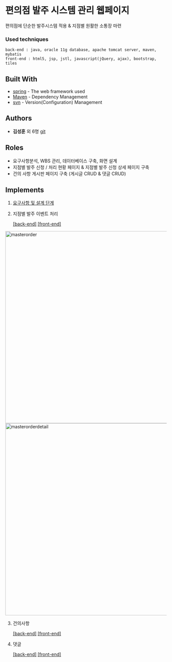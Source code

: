 # 편의점 발주 시스템 관리 웹페이지

편의점에 단순한 발주시스템 적용 & 지점별 원활한 소통장 마련

### Used techniques

```
back-end : java, oracle 11g database, apache tomcat server, maven, mybatis
front-end : html5, jsp, jstl, javascript(jQuery, ajax), bootstrap, tiles
```

## Built With

* [spring](https://spring.io/) - The web framework used
* [Maven](https://maven.apache.org/) - Dependency Management
* [svn](https://subversion.apache.org/) - Version(Configuration) Management

## Authors

* **김성훈** 외 6명 [git](https://github.com/seonghun127)

## Roles

* 요구사항분석, WBS 관리, 데이터베이스 구축, 화면 설계
* 지점별 발주 신청 / 처리 현황 페이지 & 지점별 발주 신청 상세 페이지 구축
* 건의 사항 게시판 페이지 구축 (게시글 CRUD & 댓글 CRUD)

## Implements

1. [요구사항 및 설계 단계](https://github.com/seonghun127/spring-framework/tree/master/doc)

2. 지점별 발주 이벤트 처리 

      [[back-end]](https://github.com/seonghun127/spring-framework/tree/master/src/main/java/com/sist/retail/order)  [[front-end]](https://github.com/seonghun127/spring-framework/tree/master/src/main/webapp/master)
      
<img width="600" alt="masterorder" src="https://user-images.githubusercontent.com/30451129/51799276-e542a400-2262-11e9-8750-9fc140cdffaf.png"><img width="600" alt="masterorderdetail" src="https://user-images.githubusercontent.com/30451129/51799281-eb388500-2262-11e9-843b-9022a3fe3f11.png">

3. 건의사항 

      [[back-end]](https://github.com/seonghun127/spring-framework/tree/master/src/main/java/com/sist/retail/qna)  [[front-end]](https://github.com/seonghun127/spring-framework/tree/master/src/main/webapp/notice)

4. 댓글 

      [[back-end]](https://github.com/seonghun127/spring-framework/tree/master/src/main/java/com/sist/retail/ans)  [[front-end]](https://github.com/seonghun127/spring-framework/tree/master/src/main/webapp/notice)

